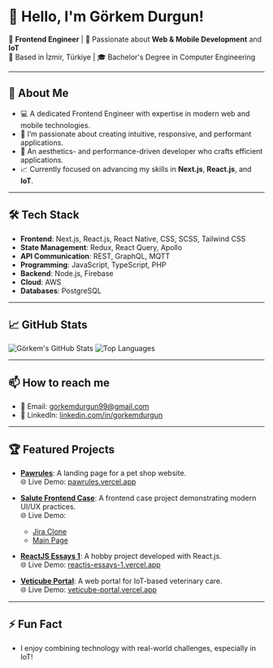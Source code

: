 # 👋 Hello, I'm Görkem Durgun!

🌟 **Frontend Engineer** | 🚀 Passionate about **Web & Mobile Development** and **IoT**  
📍 Based in İzmir, Türkiye | 🎓 Bachelor's Degree in Computer Engineering  

---

## 🚀 About Me

- 💻 A dedicated Frontend Engineer with expertise in modern web and mobile technologies.
- 🌟 I’m passionate about creating intuitive, responsive, and performant applications.
- 🌱 An aesthetics- and performance-driven developer who crafts efficient applications.
- 📈 Currently focused on advancing my skills in **Next.js**, **React.js**, and **IoT**.

---

## 🛠️ Tech Stack

- **Frontend**: Next.js, React.js, React Native, CSS, SCSS, Tailwind CSS
- **State Management**: Redux, React Query, Apollo
- **API Communication**: REST, GraphQL, MQTT
- **Programming**: JavaScript, TypeScript, PHP
- **Backend**: Node.js, Firebase
- **Cloud**: AWS
- **Databases**: PostgreSQL

---

## 📈 GitHub Stats

![Görkem's GitHub Stats](https://github-readme-stats.vercel.app/api?username=gorkemdurgun&show_icons=true&theme=radical)
![Top Languages](https://github-readme-stats.vercel.app/api/top-langs/?username=gorkemdurgun&layout=compact&theme=radical)

---

## 📫 How to reach me

- 📧 Email: [gorkemdurgun99@gmail.com](mailto:gorkemdurgun99@gmail.com)
- 💼 LinkedIn: [linkedin.com/in/gorkemdurgun](https://www.linkedin.com/in/gorkemdurgun/)

---

## 🏆 Featured Projects

- **[Pawrules](https://github.com/gorkemdurgun/pawrules)**: A landing page for a pet shop website.  
  🌐 Live Demo: [pawrules.vercel.app](https://pawrules.vercel.app)  

- **[Salute Frontend Case](https://github.com/gorkemdurgun/salute-frontend-case)**: A frontend case project demonstrating modern UI/UX practices.  
  🌐 Live Demo:  
  - [Jira Clone](https://salute-frontend-case-gorkemdurgun.vercel.app/jira)  
  - [Main Page](https://salute-frontend-case-gorkemdurgun.vercel.app)

- **[ReactJS Essays 1](https://github.com/gorkemdurgun/reactjs-essays-1)**: A hobby project developed with React.js.  
  🌐 Live Demo: [reactjs-essays-1.vercel.app](https://reactjs-essays-1.vercel.app)

- **[Veticube Portal](https://github.com/gorkemdurgun/veticube-portal)**: A web portal for IoT-based veterinary care.  
  🌐 Live Demo: [veticube-portal.vercel.app](https://veticube-portal.vercel.app)

---

## ⚡ Fun Fact

- I enjoy combining technology with real-world challenges, especially in IoT!
